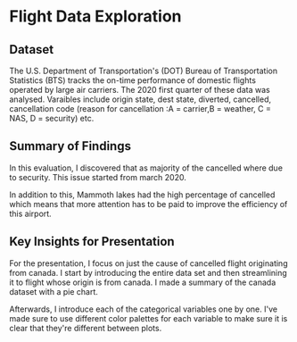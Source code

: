 # Flight Data Exploration

## Dataset

The U.S. Department of Transportation's (DOT) Bureau of Transportation 
Statistics (BTS) tracks the on-time performance of domestic flights operated 
by large air carriers. The 2020 first quarter of these data was analysed. 
Varaibles include origin state, dest state, diverted, cancelled, cancellation
code (reason for cancellation :A = carrier,B = weather, C = NAS, D = security) etc.


## Summary of Findings

In this evaluation, I discovered that as majority of the cancelled where due to 
security. This issue started from march 2020.

In addition to this, Mammoth lakes had the high percentage of cancelled which means
that more attention has to be paid to improve the efficiency of this airport.   



## Key Insights for Presentation

For the presentation, I focus on just the cause of cancelled flight originating
from canada. I start by introducing the entire data set and then streamlining it
to flight whose origin is from canada. I made a summary of the canada dataset with a 
pie chart.

Afterwards, I introduce each of the categorical variables one by one. I've made
sure to use different color palettes for each variable to make sure it
is clear that they're different between plots.
